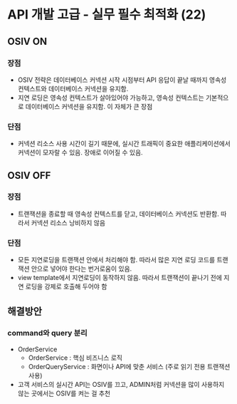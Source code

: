 # API 개발 고급 - 실무 필수 최적화 (22)

## OSIV ON
### 장점
- OSIV 전략은 데이터베이스 커넥션 시작 시점부터 API 응답이 끝날 때까지 영속성 컨텍스트와 데이터베이스 커넥션을 유지함.
- 지연 로딩은 영속성 컨텍스트가 살아있어야 가능하고, 영속성 컨텍스트는 기본적으로 데이터베이스 커넥션을 유지함. 이 자체가 큰 장점
### 단점 
- 커넥션 리소스 사용 시간이 길기 때문에, 실시간 트래픽이 중요한 애플리케이션에서 커넥션이 모자랄 수 있음. 장애로 이어질 수 있음.

## OSIV OFF
### 장점
- 트랜잭션을 종료할 때 영속성 컨텍스트를 닫고, 데이터베이스 커넥션도 반환함. 따라서 커넥션 리소스 낭비하지 않음
### 단점
- 모든 지연로딩을 트랜잭션 안에서 처리해야 함. 따라서 많은 지연 로딩 코드를 트랜잭션 안으로 넣어야 한다는 번거로움이 있음.
- view template에서 지연로딩이 동작하지 않음. 따라서 트랜잭션이 끝나기 전에 지연 로딩을 강제로 호출해 두어야 함

## 해결방안
### command와 query 분리
- OrderService
    - OrderService : 핵심 비즈니스 로직
    - OrderQueryService : 화면이나 API에 맞춘 서비스 (주로 읽기 전용 트랜잭션 사용)
- 고객 서비스의 실시간 API는 OSIV를 끄고, ADMIN처럼 커넥션을 많이 사용하지 않는 곳에서는 OSIV를 켜는 걸 추천    